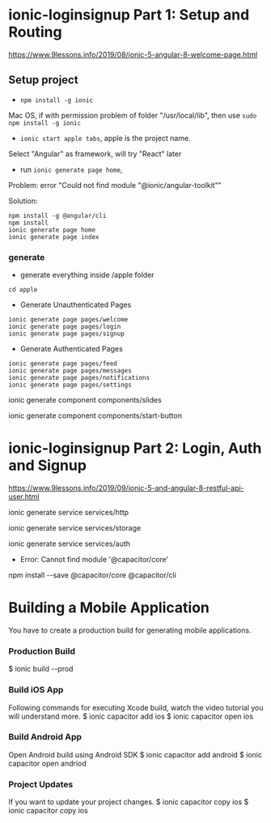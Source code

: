 # ionic-loginsignup Part 1: Setup and Routing 

https://www.9lessons.info/2019/08/ionic-5-angular-8-welcome-page.html

## Setup project

 - `npm install -g ionic`

Mac OS, if with permission problem of folder "/usr/local/lib", then use `sudo npm install -g ionic`

- `ionic start apple tabs`, apple is the project name.

Select "Angular" as framework, will try "React" later

- run `ionic generate page home`,

Problem: error "Could not find module "@ionic/angular-toolkit""

Solution: 

```
npm install -g @angular/cli
npm install
ionic generate page home
ionic generate page index
```

### generate

- generate everything inside /apple folder

`cd apple`

- Generate Unauthenticated Pages

```
ionic generate page pages/welcome
ionic generate page pages/login
ionic generate page pages/signup

```

- Generate Authenticated Pages
```
ionic generate page pages/feed
ionic generate page pages/messages
ionic generate page pages/notifications
ionic generate page pages/settings

```

ionic generate component components/slides

ionic generate component components/start-button

# ionic-loginsignup Part 2: Login, Auth and Signup

https://www.9lessons.info/2019/09/ionic-5-and-angular-8-restful-api-user.html

ionic generate service services/http

ionic generate service services/storage

ionic generate service services/auth

- Error: Cannot find module '@capacitor/core'

npm install --save @capacitor/core @capacitor/cli


# Building a Mobile Application
You have to create a production build for generating mobile applications.

### Production Build
$ ionic build --prod

### Build iOS App
Following commands for executing Xcode build, watch the video tutorial you will understand more.
$ ionic capacitor add ios
$ ionic capacitor open ios

### Build Android App
Open Android build using Android SDK
$ ionic capacitor add android
$ ionic capacitor open andriod


### Project Updates
If you want to update your project changes.
$ ionic capacitor copy ios
$ ionic capacitor copy ios

